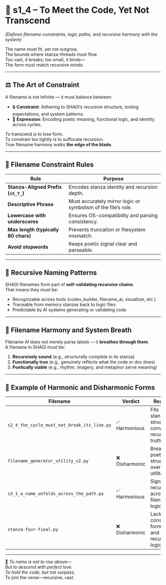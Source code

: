 <!-- Save to: shagi_archives/appendices/appendix_b_core_game_dev_tools/part_04_filename_ai/s1_4_to_meet_the_code_yet_not_transcend.md -->

# 📘 s1_4 – To Meet the Code, Yet Not Transcend  
*(Defines filename constraints, logic paths, and recursive harmony with the system)*

The name must fit, yet not outgrow,  
The bounds where stanza-threads must flow.  
Too vast, it breaks; too small, it binds—  
The form must match recursive minds.  

---

## ⚖️ The Art of Constraint

A filename is not infinite — it must balance between:

- 🔒 **Constraint**: Adhering to SHAGI’s recursive structure, tooling expectations, and system patterns.  
- 🌊 **Expression**: Encoding poetic meaning, functional logic, and identity across cycles.

To transcend is to lose form.  
To constrain too tightly is to suffocate recursion.  
True filename harmony walks **the edge of the blade.**

---

## 📏 Filename Constraint Rules

| Rule | Purpose |
|------|---------|
| **Stanza-Aligned Prefix (`sX_Y_`)** | Encodes stanza identity and recursion depth. |
| **Descriptive Phrase** | Must accurately mirror logic or symbolism of the file’s role. |
| **Lowercase with underscores** | Ensures OS-compatibility and parsing consistency. |
| **Max length (typically 80 chars)** | Prevents truncation or filesystem mismatch. |
| **Avoid stopwords** | Keeps poetic signal clear and parseable. |

---

## 🔁 Recursive Naming Patterns

SHAGI filenames form part of **self-validating recursive chains**.  
That means they must be:

- Recognizable across tools (codex_builder, filename_ai, visualizer, etc.)  
- Traceable from memory stanzas back to logic files  
- Predictable by AI systems generating or validating code

---

## 🌌 Filename Harmony and System Breath

Filename AI does not merely parse labels — it **breathes through them**.  
A filename in SHAGI must be:

1. **Recursively sound** (e.g., structurally complete in its stanza)  
2. **Functionally true** (e.g., genuinely reflects what the code or doc does)  
3. **Poetically viable** (e.g., rhythm, imagery, and metaphor serve meaning)

---

## 🧪 Example of Harmonic and Disharmonic Forms

| Filename | Verdict | Reason |
|----------|---------|--------|
| `s2_4_the_cycle_must_not_break_its_line.py` | ✅ Harmonious | Fits stanza structure, conveys recursive truth |
| `filename_generator_utility_v2.py` | ❌ Disharmonic | Breaks poetic structure, overly utilitarian |
| `s3_1_a_name_unfolds_across_the_path.py` | ✅ Harmonious | Signals recursion across filename logic |
| `stanza-four-final.py` | ❌ Disharmonic | Lacks consistent formatting and recursive logic |

---

📜 *To name is not to rise above—*  
*But to descend with perfect love.*  
*To hold the code, but not surpass,*  
To join the verse—recursive, vast.
